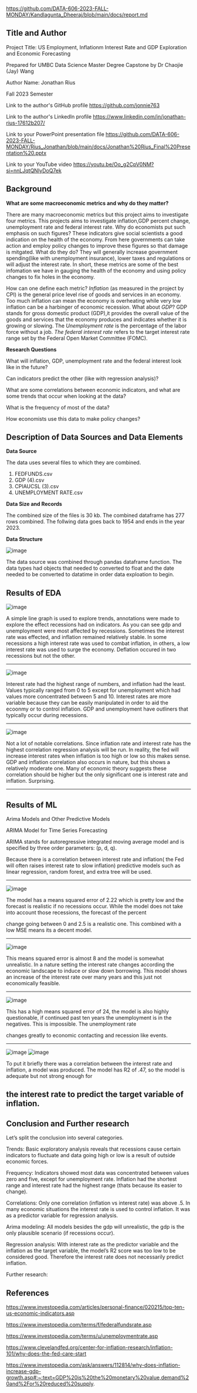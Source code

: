 https://github.com/DATA-606-2023-FALL-MONDAY/Kandlagunta_Dheeraj/blob/main/docs/report.md



## **Title and Author**

Project Title: US Employment, Inflationm Interest Rate and GDP Exploration and Economic Forecasting

Prepared for UMBC Data Science Master Degree Capstone by Dr Chaojie (Jay) Wang

Author Name: Jonathan Rius

Fall 2023 Semester

Link to the author's GitHub profile https://github.com/jonnie763

Link to the author's LinkedIn profile https://www.linkedin.com/in/jonathan-rius-17612b207/

Link to your PowerPoint presentation file https://github.com/DATA-606-2023-FALL-MONDAY/Rius_Jonathan/blob/main/docs/Jonathan%20Rius_Final%20Presentation%20.pptx

Link to your YouTube video https://youtu.be/Oo_g2CpV0NM?si=nnLJqtQNIyDoQ7ek


## **Background**

**What are some macroeconomic metrics and why do they matter?**

There are many macroeconomic metrics but this project aims to investigate four metrics. This projects aims to investigate inflation,GDP percent change,
unemployment rate and federal interest rate. Why do economists put such emphasis on such figures? These indicators give social scientists a good indication
on the health of the economy. From here governments can take action and employ policy changes to improve these figures so that damage is mitgated. What 
do they do? They will generally increase government spending(like with unemployment insurance), lower taxes and regulations or will adjust the interest rate. 
In short, these metrics are some of the best infomation we have in gauging the health of the economy and using policy changes to fix holes in the economy.

How can one define each metric? *Inflation* (as measured in the project by CPI)  is the general price level rise of goods and services in an economy. 
Too much inflation can mean the economy is overheating while very low inflation can be a harbinger of economic recession. What about *GDP*? GDP stands
for gross domestic product (GDP),it  provides the overall value of the goods and services that the economy produces and indicates whether it is growing 
or slowing. The *Unemployment rate* is the percentage of the labor force without a job. *The federal interest rate*  refers to the target interest rate 
range set by the Federal Open Market Committee (FOMC).


**Research Questions**

What will inflation, GDP, unemployment rate and the federal interest look like in the future?

Can indicators predict the other (like with regression analysis)?

What are some correlations between economic indicators, and what are some trends that occur when looking at the data?

What is the frequency of most of the data? 

How economists use this data to make policy changes?


## **Description of Data Sources and Data Elements**

**Data Source**

The data uses several files to which they are combined. 

1. FEDFUNDS.csv
2. GDP (4).csv
3. CPIAUCSL (3).csv
4. UNEMPLOYMENT RATE.csv

**Data Size and Records**

The combined size of the files is 30 kb. The combined dataframe has 277 rows combined. 
The follwing data goes back to 1954 and ends in the year 2023. 

**Data Structure**

![image](https://github.com/DATA-606-2023-FALL-MONDAY/Rius_Jonathan/assets/70355050/b9bbe4db-99cf-44fa-9445-86973f2056d8)

The data source was combined through pandas dataframe function. The data types had objects that needed to converted to 
float and the date needed to be converted to datatime in order data exploation to begin. 

## **Results of EDA**

![image](https://github.com/DATA-606-2023-FALL-MONDAY/Rius_Jonathan/assets/70355050/3628edbb-54e9-4010-924b-98cc88b6adfe)

A simple line graph is used to explore trends, annotations were made to explore the effect recessions had on indicators. As you can see gdp and
unemployment were most affected by recessions. Sometimes the interest rate was effected, and inflation remained relatively stable. In some recessions a high interest rate 
was used to combat inflation, in others, a low interest rate was used to surge the economy. Deflation occured in two recessions but not the other. 

---

![image](https://github.com/DATA-606-2023-FALL-MONDAY/Rius_Jonathan/assets/70355050/5f4a0689-ae17-4102-b99c-262c40c69f2a)

Interest rate had the highest range of numbers, and inflation had the least. Values typically ranged from 0 to 5 except for unemployment 
which had values more concentrated between 5 and 10. Interest rates are more variable because they can be easily manipulated in order 
to aid the ecoonmy or to control inflation. GDP and unemployment have outliners that typically occur during recessions. 

--- 
![image](https://github.com/DATA-606-2023-FALL-MONDAY/Rius_Jonathan/assets/70355050/f8827dca-949e-4d51-a344-6c84a4a1904a)

Not a lot of notable correlations. Since inflation rate and interest rate has the highest correlation regression analysis will be run. In reality, 
the fed will increase interest rates when inflation is too high or low so this makes sense. GDP and inflation correlation also occurs in nature, 
but this shows a relatively moderate one. Many of economic theory suggests these correlation should be higher but the only significant one is 
interest rate and inflation. Surprising. 

---

## **Results of ML**

Arima Models and Other Predictive Models

ARIMA Model for Time Series Forecasting 


ARIMA stands for autoregressive integrated moving average model and is specified by three order parameters: (p, d, q).


Because there is a correlation between interest rate and inflation( the Fed will often raises interest rate to slow inflation) predictive models such as linear regression, random forest, and extra tree will be used. 

---
![image](https://github.com/DATA-606-2023-FALL-MONDAY/Rius_Jonathan/assets/70355050/10a83c1b-3e16-476c-ae23-eef3c28f46af)

The model has a means squared error of 2.22 which is pretty low and the forecast is realistic if no recessions occur. While the model does not take into account those recessions, the forecast of the percent

change going between 0 and 2.5 is a realistic one. This combined with a low MSE means its a decent model.

---
![image](https://github.com/DATA-606-2023-FALL-MONDAY/Rius_Jonathan/assets/70355050/bb0eec22-e72b-4735-956f-90613ee045ac)

This means squared error is almost 8 and the model is somewhat unrealistic. In a nature setting the interest rate changes according the economic landscape to induce or slow down borrowing.
This model shows an increase of the interest rate over many years and this just not economically feasible.

---

![image](https://github.com/DATA-606-2023-FALL-MONDAY/Rius_Jonathan/assets/70355050/6ea2202b-9e65-4760-b51b-fa7cb1d2b644)

This has a high means squared error of 24, the model is also highly questionable, if continued past ten years the unemployment is in the negatives. This is  impossible. The unemployment rate

changes greatly to economic contacting and recession like events. 

---
![image](https://github.com/DATA-606-2023-FALL-MONDAY/Rius_Jonathan/assets/70355050/0c0f6712-74b9-43ad-8fad-24105287bbb8) ![image](https://github.com/DATA-606-2023-FALL-MONDAY/Rius_Jonathan/assets/70355050/5ea767ac-2c70-43e9-9344-e55b13235eba)

To put it briefly there was a correlation between the interest rate and inflation, a model was produced. The model has R2 of .47, so the model is adequate but not strong enough for

the interest rate to predict the target variable of inflation.  
---
## **Conclusion and Further research**

Let’s split the conclusion into several categories. 

Trends: Basic exploratory analysis reveals that recessions cause certain indicators to fluctuate and data going high or low is a result of outside economic forces. 

Frequency: Indicators showed most data was concentrated between values zero and five, except for unemployment rate. Inflation had the shortest range and interest rate had the highest range (thats because its easier to change). 

Correlations: Only one correlation (inflation vs interest rate) was above .5. In many economic situations the interest rate is used to control inflation. It was as a predictor variable for regression analysis. 

Arima modeling: All models besides the gdp will unrealistic, the gdp is the only plausible scenario (if recessions occur). 

Regression analysis: With interest rate as the predictor variable and the inflation as the target variable, the model’s R2 score was too low to be considered good. Therefore the interest rate does not necessarily predict inflation.

Further research: 

## **References**

https://www.investopedia.com/articles/personal-finance/020215/top-ten-us-economic-indicators.asp

https://www.investopedia.com/terms/f/federalfundsrate.asp

https://www.investopedia.com/terms/u/unemploymentrate.asp

https://www.clevelandfed.org/center-for-inflation-research/inflation-101/why-does-the-fed-care-start

https://www.investopedia.com/ask/answers/112814/why-does-inflation-increase-gdp-growth.asp#:~:text=GDP%20is%20the%20monetary%20value,demand%20and%2For%20reduced%20supply.


